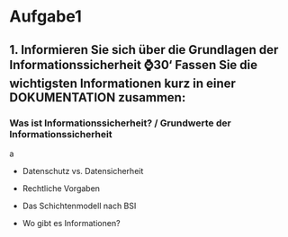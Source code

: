 # Aufgabe1

## 1. Informieren Sie sich über die Grundlagen der Informationssicherheit ⌚30‘ Fassen Sie die wichtigsten Informationen kurz in einer DOKUMENTATION zusammen:

### Was ist Informationssicherheit? / Grundwerte der Informationssicherheit

a

- Datenschutz vs. Datensicherheit


- Rechtliche Vorgaben


- Das Schichtenmodell nach BSI


- Wo gibt es Informationen?
